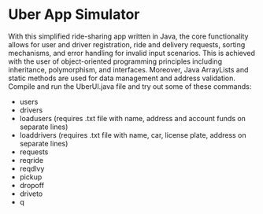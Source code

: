 # Uber App Simulator
With this simplified ride-sharing app written in Java, the core functionality allows for user and driver registration, ride and delivery requests, sorting mechanisms, and error handling for invalid input scenarios.
This is achieved with the user of object-oriented programming principles including inheritance, polymorphism, and interfaces. Moreover, Java ArrayLists and static methods are used for data management and address validation.
Compile and run the UberUI.java file and try out some of these commands:
- users
- drivers
- loadusers (requires .txt file with name, address and account funds on separate lines)
- loaddrivers (requires .txt file with name, car, license plate, address on separate lines)
- requests
- reqride
- reqdlvy
- pickup
- dropoff
- driveto
- q
